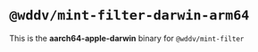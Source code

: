 # `@wddv/mint-filter-darwin-arm64`

This is the **aarch64-apple-darwin** binary for `@wddv/mint-filter`
